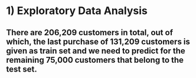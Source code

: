 # 1) Exploratory Data Analysis
## There are 206,209 customers in total, out of which, the last purchase of 131,209 customers is given as train set and we need to predict for the remaining 75,000 customers that belong to the test set.